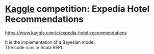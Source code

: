 <h1><a href="kaggle.com">Kaggle</a> competition: Expedia Hotel Recommendations</h1>
<a href="https://www.kaggle.com/c/expedia-hotel-recommendations">https://www.kaggle.com/c/expedia-hotel-recommendations</a>
<p>
It is the implementation of a Bayesian model.<br>
The code runs in Scala REPL.
</p>
